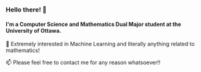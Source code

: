 ### Hello there! 👋

<!--
**wise-bit/wise-bit** is a ✨ _special_ ✨ repository because its `README.md` (this file) appears on your GitHub profile.

Here are some ideas to get you started:

- 🔭 I’m currently working on ...
- 🌱 I’m currently learning ...
- 👯 I’m looking to collaborate on ...
- 🤔 I’m looking for help with ...
- 💬 Ask me about ...
- 📫 How to reach me: ...
- 😄 Pronouns: ...
- ⚡ Fun fact: ...
-->

#### I'm a Computer Science and Mathematics Dual Major student at the University of Ottawa.

💬 Extremely interested in Machine Learning and literally anything related to mathematics!

📫 Please feel free to contact me for any reason whatsoever!!

